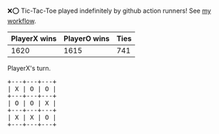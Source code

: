 :x::o: Tic-Tac-Toe played indefinitely by github action runners! See [my workflow](.github/workflows/play.yaml).

|PlayerX wins|PlayerO wins|Ties|
|-|-|-|
|1620|1615|741|

PlayerX's turn.

<pre>
+---+---+---+
| X | O | O |
+---+---+---+
| O | O | X |
+---+---+---+
| X | X | O |
+---+---+---+
</pre>